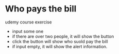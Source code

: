 # Who pays the bill 

udemy course exercise 

- input some one 
- if there are over two people,  it will show the button
- click the button will show who suold pay the bill 
- if input empty, it will show the alert information.